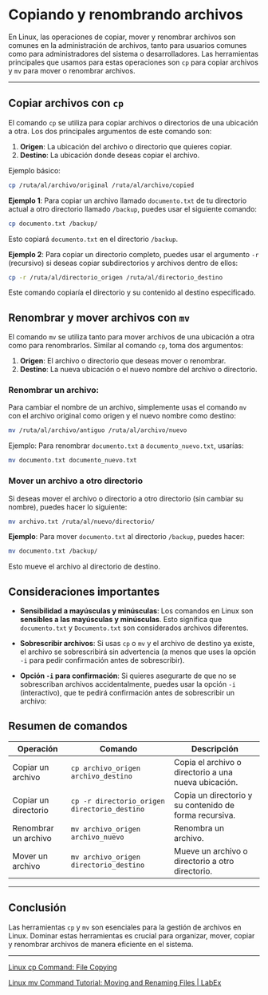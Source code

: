 # Copiando y renombrando archivos

En Linux, las operaciones de copiar, mover y renombrar archivos son comunes en la administración de archivos, tanto para usuarios comunes como para administradores del sistema o desarrolladores. Las herramientas principales que usamos para estas operaciones son `cp` para copiar archivos y `mv` para mover o renombrar archivos.

---

## Copiar archivos con `cp`

El comando `cp` se utiliza para copiar archivos o directorios de una ubicación a otra. Los dos principales argumentos de este comando son:

1. **Origen**: La ubicación del archivo o directorio que quieres copiar.
2. **Destino**: La ubicación donde deseas copiar el archivo.

Ejemplo básico:

```bash
cp /ruta/al/archivo/original /ruta/al/archivo/copied
```

**Ejemplo 1**: Para copiar un archivo llamado `documento.txt` de tu directorio actual a otro directorio llamado `/backup`, puedes usar el siguiente comando:

```bash
cp documento.txt /backup/
```

Esto copiará `documento.txt` en el directorio `/backup`.

**Ejemplo 2**: Para copiar un directorio completo, puedes usar el argumento `-r` (recursivo) si deseas copiar subdirectorios y archivos dentro de ellos:

```bash
cp -r /ruta/al/directorio_origen /ruta/al/directorio_destino
```

Este comando copiaría el directorio y su contenido al destino especificado.

## Renombrar y mover archivos con `mv`

El comando `mv` se utiliza tanto para mover archivos de una ubicación a otra como para renombrarlos. Similar al comando `cp`, toma dos argumentos:

1. **Origen**: El archivo o directorio que deseas mover o renombrar.
2. **Destino**: La nueva ubicación o el nuevo nombre del archivo o directorio.

### Renombrar un archivo:

Para cambiar el nombre de un archivo, simplemente usas el comando `mv` con el archivo original como origen y el nuevo nombre como destino:

```bash
mv /ruta/al/archivo/antiguo /ruta/al/archivo/nuevo
```

Ejemplo: Para renombrar `documento.txt` a `documento_nuevo.txt`, usarías:

```bash
mv documento.txt documento_nuevo.txt
```

### Mover un archivo a otro directorio

Si deseas mover el archivo o directorio a otro directorio (sin cambiar su nombre), puedes hacer lo siguiente:

```bash
mv archivo.txt /ruta/al/nuevo/directorio/
```

**Ejemplo**: Para mover `documento.txt` al directorio `/backup`, puedes hacer:

```bash
mv documento.txt /backup/
```

Esto mueve el archivo al directorio de destino.

## Consideraciones importantes

- **Sensibilidad a mayúsculas y minúsculas**: Los comandos en Linux son **sensibles a las mayúsculas y minúsculas**. Esto significa que `documento.txt` y `Documento.txt` son considerados archivos diferentes.

- **Sobrescribir archivos**: Si usas `cp` o `mv` y el archivo de destino ya existe, el archivo se sobrescribirá sin advertencia (a menos que uses la opción `-i` para pedir confirmación antes de sobrescribir).

- **Opción `-i` para confirmación**: Si quieres asegurarte de que no se sobrescriban archivos accidentalmente, puedes usar la opción `-i` (interactivo), que te pedirá confirmación antes de sobrescribir un archivo:

## Resumen de comandos

| **Operación**        | **Comando**                                  | **Descripción**                                        |
| -------------------- | -------------------------------------------- | ------------------------------------------------------ |
| Copiar un archivo    | `cp archivo_origen archivo_destino`          | Copia el archivo o directorio a una nueva ubicación.   |
| Copiar un directorio | `cp -r directorio_origen directorio_destino` | Copia un directorio y su contenido de forma recursiva. |
| Renombrar un archivo | `mv archivo_origen archivo_nuevo`            | Renombra un archivo.                                   |
| Mover un archivo     | `mv archivo_origen directorio_destino`       | Mueve un archivo o directorio a otro directorio.       |

---

## Conclusión

Las herramientas `cp` y `mv` son esenciales para la gestión de archivos en Linux. Dominar estas herramientas es crucial para organizar, mover, copiar y renombrar archivos de manera eficiente en el sistema.

---

[Linux cp Command: File Copying](https://labex.io/tutorials/linux-linux-cp-command-file-copying-209744)

[Linux mv Command Tutorial: Moving and Renaming Files | LabEx](https://labex.io/tutorials/linux-linux-mv-command-file-moving-and-renaming-209743)


